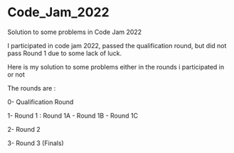 # Code_Jam_2022
Solution to some problems in Code Jam 2022

I participated in code jam 2022, passed the qualification round, but did not pass Round 1 due to some lack of luck.

Here is my solution to some problems either in the rounds i participated in or not

The rounds are :

0- Qualification Round

1- Round 1 :  Round 1A   -   Round 1B   -   Round 1C
              
2- Round 2

3- Round 3 (Finals)

